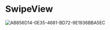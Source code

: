 # SwipeView

![AB856D14-0E35-4681-BD72-9E1936BBA5EC](https://user-images.githubusercontent.com/37914870/163344751-766ed57c-a74a-41de-afde-4ae337d4c4c5.jpg)
